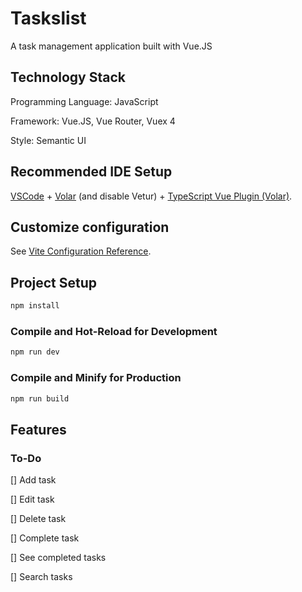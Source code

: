 # Taskslist

A task management application built with Vue.JS

## Technology Stack

Programming Language: JavaScript

Framework: Vue.JS, Vue Router, Vuex 4

Style: Semantic UI


## Recommended IDE Setup

[VSCode](https://code.visualstudio.com/) + [Volar](https://marketplace.visualstudio.com/items?itemName=Vue.volar) (and disable Vetur) + [TypeScript Vue Plugin (Volar)](https://marketplace.visualstudio.com/items?itemName=Vue.vscode-typescript-vue-plugin).

## Customize configuration

See [Vite Configuration Reference](https://vitejs.dev/config/).

## Project Setup

```sh
npm install
```

### Compile and Hot-Reload for Development

```sh
npm run dev
```

### Compile and Minify for Production

```sh
npm run build
```

## Features

### To-Do

[] Add task

[] Edit task

[] Delete task

[] Complete task

[] See completed tasks

[] Search tasks